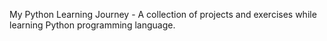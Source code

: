 My Python Learning Journey - A collection of projects and exercises while learning Python programming language.
